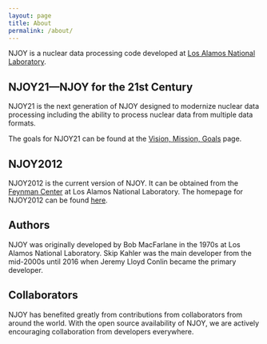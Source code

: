 ```yaml
---
layout: page
title: About
permalink: /about/
---
```


NJOY is a nuclear data processing code developed at [Los Alamos National Laboratory](http://www.lanl.gov). 

## NJOY21—NJOY for the 21st Century
NJOY21 is the next generation of NJOY designed to modernize nuclear data processing including the ability to process nuclear data from multiple data formats. 

The goals for NJOY21 can be found at the [Vision, Mission, Goals](/about/NJOY21-Goals.html) page.

## NJOY2012
NJOY2012 is the current version of NJOY. It can be obtained from the [Feynman Center](http://www.lanl.gov/projects/feynman-center/index.php) at Los Alamos National Laboratory. The homepage for NJOY2012 can be found [here](http://t2.lanl.gov/nis/codes/NJOY12).

## Authors
NJOY was originally developed by Bob MacFarlane in the 1970s at Los Alamos National Laboratory. Skip Kahler was the main developer from the mid-2000s until 2016 when Jeremy Lloyd Conlin became the primary developer. 


## Collaborators
NJOY has benefited greatly from contributions from collaborators from around the world. With the open source availability of NJOY, we are actively encouraging collaboration from developers everywhere. 
